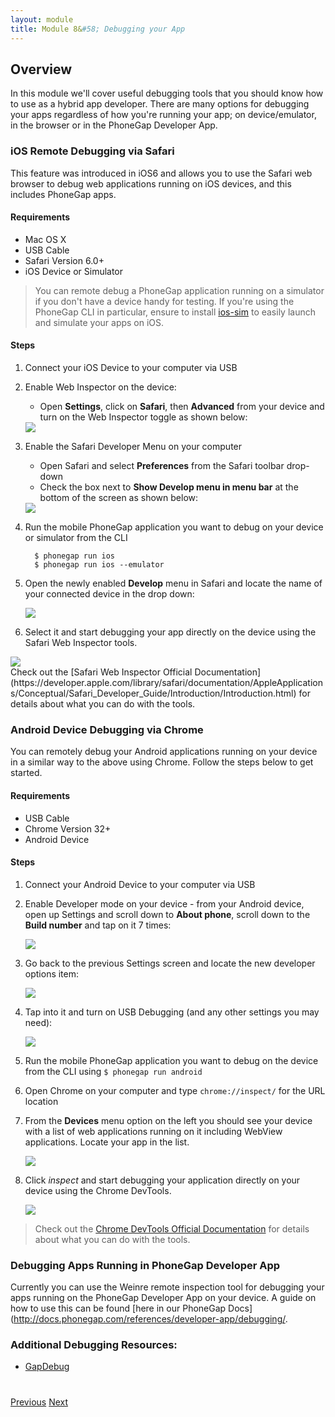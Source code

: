 ```yaml
---
layout: module
title: Module 8&#58; Debugging your App
---
```


## Overview
In this module we'll cover useful debugging tools that you should know how to use as a hybrid app developer. There are many options for debugging
 your apps regardless of how you're running your app; on device/emulator, in the browser or in the PhoneGap Developer App.  

### iOS Remote Debugging via Safari
This feature was introduced in iOS6 and allows you to use the Safari web browser to debug web applications running on iOS devices, and this includes PhoneGap apps.  

#### Requirements
- Mac OS X
- USB Cable
- Safari Version 6.0+
- iOS Device or Simulator

>  You can remote debug a PhoneGap application running on a simulator if you don't have a device handy for testing.
If you're using the PhoneGap CLI in particular, ensure to install [ios-sim](https://github.com/phonegap/ios-sim) to easily launch and simulate your apps on iOS.</div>

#### Steps
1. Connect your iOS Device to your computer via USB
2. Enable Web Inspector on the device:
    - Open **Settings**, click on **Safari**, then **Advanced** from your device and turn on the Web Inspector toggle as shown below:

   <img class="screenshot-lg-center" src="images/ios-web-insp.png"/>

3. Enable the Safari Developer Menu on your computer
    - Open Safari and select **Preferences** from the Safari toolbar drop-down
    - Check the box next to **Show Develop menu in menu bar** at the bottom of the screen  as shown below:

    <img class="screenshot-lg" src="images/safari-dev-menu.png"/>

4. Run the mobile PhoneGap application you want to debug on your device or simulator from  the CLI

		 $ phonegap run ios  
		 $ phonegap run ios --emulator

5. Open the newly enabled **Develop** menu in Safari and locate the name of your connected device in the drop down:

    <img class="screenshot-lg" src="images/safari-develop.png"/>

6. Select it and start debugging your app directly on the device using the Safari Web Inspector tools.

  <img class="screenshot-lg" src="images/safari-web-insp.png"/>

<div class="alert--info">Check out the [Safari Web Inspector Official Documentation](https://developer.apple.com/library/safari/documentation/AppleApplications/Conceptual/Safari_Developer_Guide/Introduction/Introduction.html) for details about what you can do with the tools.</div>

### Android Device Debugging via Chrome

You can remotely debug your Android applications running on your device in a similar way to the above using Chrome. Follow the steps below to get started.

#### Requirements
- USB Cable
- Chrome Version 32+
- Android Device

#### Steps
1. Connect your Android Device to your computer via USB

2. Enable Developer mode on your device - from your Android device, open up Settings and scroll down to **About phone**, scroll down to the **Build number** and tap on it 7 times:

   <img class="screenshot-lg-center" src="images/build-number.png"/>

3. Go back to the previous Settings screen and locate the new developer options item:

   <img class="screenshot-lg-center" src="images/android-dev-options.png"/>

4. Tap into it and turn on USB Debugging (and any other settings you may need):

   <img class="screenshot-lg-center" src="images/usb-debug.png"/>

5. Run the mobile PhoneGap application you want to debug on the device from the CLI using `$ phonegap run android`         	

6. Open Chrome on your computer and type `chrome://inspect/` for the URL location

7. From the **Devices** menu option on the left you should see your device with a list of web applications running on it including WebView applications. Locate your app in the list.

   <img class="screenshot-lg" src="images/chrome-inspect.png"/>

8. Click *inspect* and start debugging your application directly on your device using the Chrome DevTools.  

   <img class="screenshot-lg" src="images/chrome-devtools.png"/>

>Check out the [Chrome DevTools Official Documentation](https://developer.chrome.com/devtools/docs/remote-debugging) for details about what you can do with the tools.</div>


### Debugging Apps Running in PhoneGap Developer App
Currently you can use the Weinre remote inspection tool for debugging your apps running on the PhoneGap Developer App on your device. A guide on
how to use this can be found [here in our PhoneGap Docs](http://docs.phonegap.com/references/developer-app/debugging/.


### Additional Debugging Resources:
- [GapDebug](https://www.genuitec.com/products/gapdebug/)

<div class="row" style="margin-top:40px;">
<div class="col-sm-12">
<a href="lesson7.html" class="btn btn-default"><i class="glyphicon glyphicon-chevron-left"></i> Previous</a>
<a href="lesson9.html" class="btn btn-default pull-right">Next <i class="glyphicon
glyphicon-chevron-right"></i></a>
</div>
</div>
